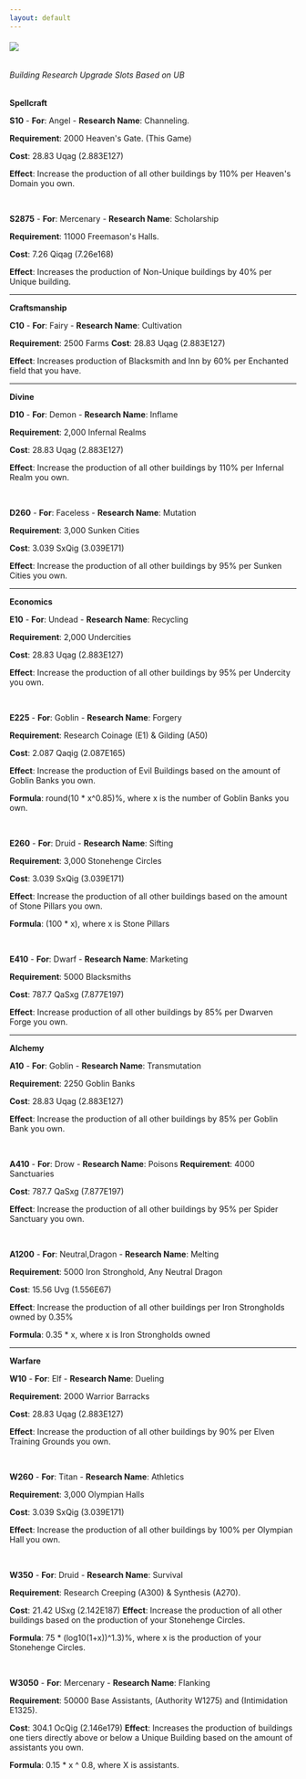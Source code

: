 ```yaml
---
layout: default
---
```


###### [![](/realm/img/picks/ResearchTopPage.png)](/realm/ResearchUpgrades/)

###### Building Research Upgrade Slots Based on UB

**Spellcraft**

**S10** - **For**: Angel - **Research Name**: Channeling. 

**Requirement**: 2000 Heaven's Gate. (This Game) 

**Cost**: 28.83 Uqag (2.883E127) 

**Effect**: Increase the production of all other buildings by 110% per Heaven's Domain you own.

&nbsp;

**S2875** - **For**: Mercenary - **Research Name**: Scholarship 

**Requirement**: 11000 Freemason's Halls.  

**Cost**: 7.26 Qiqag (7.26e168) 

**Effect**: Increases the production of Non-Unique buildings by 40% per Unique building.

---

**Craftsmanship**

**C10** - **For**: Fairy - **Research Name**: Cultivation 

**Requirement**: 2500 Farms **Cost**: 28.83 Uqag (2.883E127) 

**Effect**: Increases production of Blacksmith and Inn by 60% per Enchanted field that you have.

---

**Divine**

**D10** - **For**: Demon - **Research Name**: Inflame 

**Requirement**: 2,000 Infernal Realms 

**Cost**: 28.83 Uqag (2.883E127) 

**Effect**: Increase the production of all other buildings by 110% per Infernal Realm you own.

&nbsp;

**D260** - **For**: Faceless - **Research Name**: Mutation 

**Requirement**: 3,000 Sunken Cities 

**Cost**: 3.039 SxQig (3.039E171) 

**Effect**: Increase the production of all other buildings by 95% per Sunken Cities you own.

---

**Economics**

**E10** - **For**: Undead - **Research Name**: Recycling 

**Requirement**: 2,000 Undercities 

**Cost**: 28.83 Uqag (2.883E127) 

**Effect**: Increase the production of all other buildings by 95% per Undercity you own.

&nbsp;

**E225** - **For**: Goblin - **Research Name**: Forgery 

**Requirement**: Research Coinage (E1) &amp; Gilding (A50) 

**Cost**: 2.087 Qaqig (2.087E165) 

**Effect**: Increase the production of Evil Buildings based on the amount of Goblin Banks you own. 

**Formula**: round(10 * x^0.85)%, where x is the number of Goblin Banks you own.

&nbsp;

**E260** - **For**: Druid - **Research Name**: Sifting 

**Requirement**: 3,000 Stonehenge Circles 

**Cost**: 3.039 SxQig (3.039E171) 

**Effect**: Increase the production of all other buildings based on the amount of Stone Pillars you own.

**Formula**: (100 * x), where x is Stone Pillars

&nbsp;

**E410** - **For**: Dwarf - **Research Name**: Marketing 

**Requirement**: 5000 Blacksmiths 

**Cost**: 787.7 QaSxg (7.877E197) 

**Effect**: Increase production of all other buildings by 85% per Dwarven Forge you own.

---

**Alchemy**

**A10** - **For**: Goblin - **Research Name**: Transmutation 

**Requirement**: 2250 Goblin Banks 

**Cost**: 28.83 Uqag (2.883E127) 

**Effect**: Increase the production of all other buildings by 85% per Goblin Bank you own.

&nbsp;

**A410** - **For**: Drow - **Research Name**: Poisons **Requirement**: 4000 Sanctuaries

**Cost**: 787.7 QaSxg (7.877E197) 

**Effect**: Increase the production of all other buildings by 95% per Spider Sanctuary you own.

&nbsp;

**A1200** - **For**: Neutral,Dragon - **Research Name**: Melting

**Requirement**: 5000 Iron Stronghold, Any Neutral Dragon

**Cost**: 15.56 Uvg (1.556E67)

**Effect**: Increase the production of all other buildings per Iron Strongholds owned by 0.35%

**Formula**: 0.35 * x, where x is Iron Strongholds owned

---

**Warfare**

**W10** - **For**: Elf - **Research Name**: Dueling 

**Requirement**: 2000 Warrior Barracks 

**Cost**: 28.83 Uqag (2.883E127) 

**Effect**: Increase the production of all other buildings by 90% per Elven Training Grounds you own.

&nbsp;

**W260** - **For**: Titan - **Research Name**: Athletics 

**Requirement**: 3,000 Olympian Halls 

**Cost**: 3.039 SxQig (3.039E171) 

**Effect**: Increase the production of all other buildings by 100% per Olympian Hall you own.

&nbsp;

**W350** - **For**: Druid - **Research Name**: Survival 

**Requirement**: Research Creeping (A300) &amp; Synthesis (A270). 

**Cost**: 21.42 USxg (2.142E187) **Effect**: Increase the production of all other buildings based on the production of your Stonehenge Circles. 

**Formula**: 75 * (log10(1+x))^1.3)%, where x is the production of your Stonehenge Circles.

&nbsp;

**W3050** - **For**: Mercenary - **Research Name**: Flanking 

**Requirement**: 50000 Base Assistants, (Authority W1275) and (Intimidation E1325). 

**Cost**: 304.1 OcQig (2.146e179) **Effect**: Increases the production of buildings one tiers directly above or below a Unique Building based on the amount of assistants you own.

**Formula**: 0.15 * x ^ 0.8, where X is assistants.
